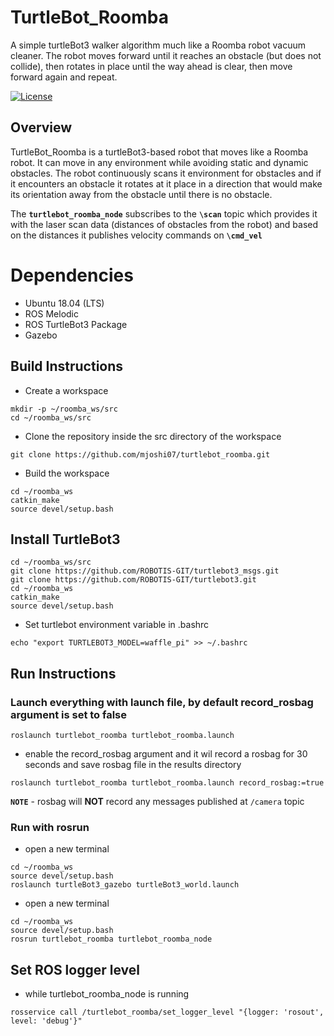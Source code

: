# TurtleBot_Roomba
A simple turtleBot3 walker algorithm much like a Roomba robot vacuum cleaner. The robot moves forward until it reaches an obstacle (but does not collide), then rotates in place until the way ahead is clear, then move forward again and repeat.

[![License](https://img.shields.io/badge/License-BSD_3--Clause-blue.svg)](https://opensource.org/licenses/BSD-3-Clause)

## Overview
TurtleBot_Roomba is a turtleBot3-based robot that moves like a Roomba robot. It can move in any environment while avoiding static and dynamic obstacles.
The robot continuously scans it environment for obstacles and if it encounters an obstacle it rotates at it place in a direction that would make its orientation away from the obstacle until there is no obstacle.

The **```turtlebot_roomba_node```** subscribes to the **```\scan```** topic which provides it with the laser scan data (distances of obstacles from the robot) and based on the distances it publishes velocity commands on **```\cmd_vel```**

# Dependencies
* Ubuntu 18.04 (LTS)
* ROS Melodic
* ROS TurtleBot3 Package
* Gazebo

## Build Instructions
* Create a workspace
```
mkdir -p ~/roomba_ws/src
cd ~/roomba_ws/src
```

* Clone the repository inside the src directory of the workspace
```
git clone https://github.com/mjoshi07/turtlebot_roomba.git
```
* Build the workspace
```
cd ~/roomba_ws
catkin_make 
source devel/setup.bash
```

## Install TurtleBot3
```
cd ~/roomba_ws/src
git clone https://github.com/ROBOTIS-GIT/turtlebot3_msgs.git
git clone https://github.com/ROBOTIS-GIT/turtlebot3.git
cd ~/roomba_ws
catkin_make
source devel/setup.bash
```
* Set turtlebot environment variable in .bashrc
```
echo "export TURTLEBOT3_MODEL=waffle_pi" >> ~/.bashrc
```

## Run Instructions
### Launch everything with launch file, by default record_rosbag argument is set to false
```
roslaunch turtlebot_roomba turtlebot_roomba.launch
```
* enable the record_rosbag argument and it wil record a rosbag for 30 seconds and save rosbag file in the results directory
```
roslaunch turtlebot_roomba turtlebot_roomba.launch record_rosbag:=true
```
**```NOTE```** - rosbag will **NOT** record any messages published at ```/camera``` topic

### Run with rosrun
* open a new terminal
```
cd ~/roomba_ws
source devel/setup.bash
roslaunch turtleBot3_gazebo turtleBot3_world.launch
```
* open a new terminal
```
cd ~/roomba_ws
source devel/setup.bash
rosrun turtlebot_roomba turtlebot_roomba_node
```
## Set ROS logger level
* while turtlebot_roomba_node is running
```
rosservice call /turtlebot_roomba/set_logger_level "{logger: 'rosout', level: 'debug'}"
```
